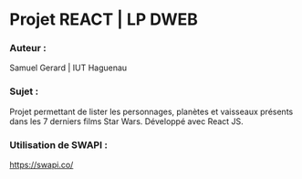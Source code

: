 # Projet REACT | LP DWEB

### Auteur :
Samuel Gerard | IUT Haguenau

### Sujet :
Projet permettant de lister les personnages, planètes et vaisseaux présents dans les 7 derniers films Star Wars.
Développé avec React JS.

### Utilisation de SWAPI :
https://swapi.co/
